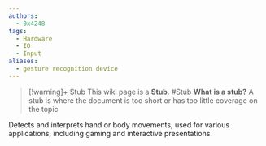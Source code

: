 ```yaml
---
authors: 
  - 0x4248
tags:
  - Hardware
  - IO
  - Input
aliases:
  - gesture recognition device
---
```

> [!warning]+ Stub
> This wiki page is a **Stub**.
> #Stub 
> **What is a stub?**
> A stub is where the document is too short or has too little coverage on the topic

Detects and interprets hand or body movements, used for various applications, including gaming and interactive presentations.